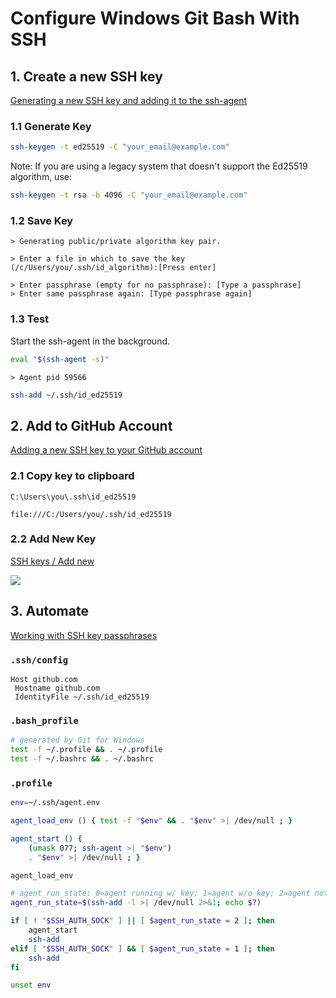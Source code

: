 # Configure Windows Git Bash With SSH

## 1. Create a new SSH key

[Generating a new SSH key and adding it to the ssh-agent](https://help.github.com/articles/generating-a-new-ssh-key-and-adding-it-to-the-ssh-agent/#platform-windows)

### 1.1 Generate Key

```sh
ssh-keygen -t ed25519 -C "your_email@example.com"
```

Note: If you are using a legacy system that doesn't support the Ed25519 algorithm, use:

```sh
ssh-keygen -t rsa -b 4096 -C "your_email@example.com"
```

### 1.2 Save Key

```
> Generating public/private algorithm key pair.
```

```
> Enter a file in which to save the key (/c/Users/you/.ssh/id_algorithm):[Press enter]
```

```
> Enter passphrase (empty for no passphrase): [Type a passphrase]
> Enter same passphrase again: [Type passphrase again]
```

### 1.3 Test

Start the ssh-agent in the background.

```sh
eval "$(ssh-agent -s)"
```

```
> Agent pid 59566
```

```sh
ssh-add ~/.ssh/id_ed25519
```

## 2. Add to GitHub Account

[Adding a new SSH key to your GitHub account](https://docs.github.com/en/authentication/connecting-to-github-with-ssh/adding-a-new-ssh-key-to-your-github-account)

### 2.1 Copy key to clipboard

```
C:\Users\you\.ssh\id_ed25519
```

```
file:///C:/Users/you/.ssh/id_ed25519
```

### 2.2 Add New Key

[SSH keys / Add new](https://github.com/settings/ssh/new)

[
![](https://docs.github.com/assets/cb-24835/images/help/settings/ssh-key-paste.png)
](https://github.com/settings/ssh/new)

## 3. Automate

[Working with SSH key passphrases](https://docs.github.com/en/authentication/connecting-to-github-with-ssh/working-with-ssh-key-passphrases)

### `.ssh/config`

```
Host github.com
 Hostname github.com
 IdentityFile ~/.ssh/id_ed25519
```

### `.bash_profile`

```sh
# generated by Git for Windows
test -f ~/.profile && . ~/.profile
test -f ~/.bashrc && . ~/.bashrc
```

### `.profile`

```sh
env=~/.ssh/agent.env

agent_load_env () { test -f "$env" && . "$env" >| /dev/null ; }

agent_start () {
    (umask 077; ssh-agent >| "$env")
    . "$env" >| /dev/null ; }

agent_load_env

# agent_run_state: 0=agent running w/ key; 1=agent w/o key; 2=agent not running
agent_run_state=$(ssh-add -l >| /dev/null 2>&1; echo $?)

if [ ! "$SSH_AUTH_SOCK" ] || [ $agent_run_state = 2 ]; then
    agent_start
    ssh-add
elif [ "$SSH_AUTH_SOCK" ] && [ $agent_run_state = 1 ]; then
    ssh-add
fi

unset env
```
